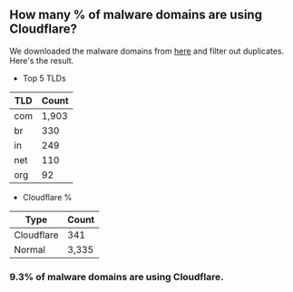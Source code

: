 ## How many % of malware domains are using Cloudflare?


We downloaded the malware domains from [here](https://urlhaus.abuse.ch) and filter out duplicates.
Here's the result.


[//]: # (start replacement)


- Top 5 TLDs

| TLD | Count |
| --- | --- |
| com | 1,903 |
| br | 330 |
| in | 249 |
| net | 110 |
| org | 92 |


- Cloudflare %

| Type | Count |
| --- | --- |
| Cloudflare | 341 |
| Normal | 3,335 |


### 9.3% of malware domains are using Cloudflare.